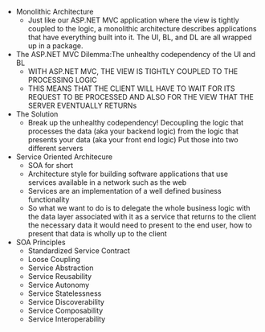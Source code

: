 * Monolithic Architecture
    * Just like our ASP.NET MVC application where the view is tightly coupled to the logic, a monolithic architecture describes applications that have everything built into it. The UI, BL, and DL are all wrapped up in a package. 
* The ASP.NET MVC Dilemma:The unhealthy codependency of the UI and BL
    * WITH ASP.NET MVC, THE VIEW IS TIGHTLY COUPLED TO THE PROCESSING LOGIC
    * THIS MEANS THAT THE CLIENT WILL HAVE TO WAIT FOR ITS REQUEST TO BE PROCESSED AND ALSO FOR THE VIEW THAT THE SERVER EVENTUALLY RETURNs
* The Solution
    * Break up the unhealthy codependency! Decoupling the logic that processes the data (aka your backend logic) from the logic that presents your data (aka your front end logic) Put those into two different servers 
* Service Oriented Architecure
    * SOA for short 
    * Architecture style for building software applications that use services available in a network such as the web 
    * Services are an implementation of a well defined business functionality 
    * So what we want to do is to delegate the whole business logic with the data layer associated with it as a service that returns to the client the necessary data it would need to present to the end user, how to present that data is wholly up to the client
* SOA Principles
    * Standardized Service Contract 
    * Loose Coupling 
    * Service Abstraction
    * Service Reusability 
    * Service Autonomy 
    * Service Statelessness 
    * Service Discoverability 
    * Service Composability 
    * Service Interoperability